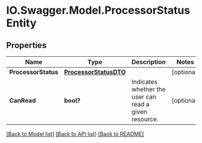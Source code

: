 # IO.Swagger.Model.ProcessorStatusEntity
## Properties

Name | Type | Description | Notes
------------ | ------------- | ------------- | -------------
**ProcessorStatus** | [**ProcessorStatusDTO**](ProcessorStatusDTO.md) |  | [optional] 
**CanRead** | **bool?** | Indicates whether the user can read a given resource. | [optional] 

[[Back to Model list]](../README.md#documentation-for-models) [[Back to API list]](../README.md#documentation-for-api-endpoints) [[Back to README]](../README.md)


